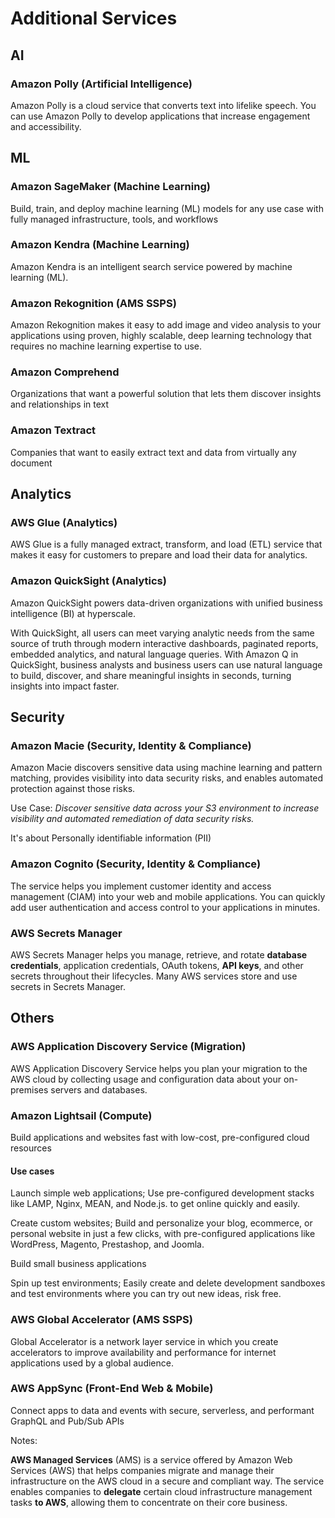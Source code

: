 
# Additional Services


## AI

### Amazon Polly (Artificial Intelligence)

Amazon Polly is a cloud service that converts text into lifelike speech. You can use Amazon Polly to develop applications that increase engagement and accessibility. 

## ML

### Amazon SageMaker (Machine Learning)

Build, train, and deploy machine learning (ML) models for any use case with fully managed infrastructure, tools, and workflows

### Amazon Kendra (Machine Learning)

Amazon Kendra is an intelligent search service powered by machine learning (ML). 

### Amazon Rekognition (AMS SSPS)

Amazon Rekognition makes it easy to add image and video analysis to your applications using proven, highly scalable, deep learning technology that requires no machine learning expertise to use. 

### Amazon Comprehend

Organizations that want a powerful solution that lets them discover insights and relationships in text

### Amazon Textract

Companies that want to easily extract text and data from virtually any document

## Analytics

### AWS Glue (Analytics)

AWS Glue is a fully managed extract, transform, and load (ETL) service that makes it easy for customers to prepare and load their data for analytics.

### Amazon QuickSight (Analytics)

Amazon QuickSight powers data-driven organizations with unified business intelligence (BI) at hyperscale. 

With QuickSight, all users can meet varying analytic needs from the same source of truth through modern interactive dashboards, paginated reports, embedded analytics, and natural language queries. With Amazon Q in QuickSight, business analysts and business users can use natural language to build, discover, and share meaningful insights in seconds, turning insights into impact faster. 

## Security

### Amazon Macie (Security, Identity & Compliance)

Amazon Macie discovers sensitive data using machine learning and pattern matching, provides visibility into data security risks, and enables automated protection against those risks. 

Use Case: *Discover sensitive data across your S3 environment to increase visibility and automated remediation of data security risks.*

It's about Personally identifiable information (PII)

### Amazon Cognito (Security, Identity & Compliance)

The service helps you implement customer identity and access management (CIAM) into your web and mobile applications. You can quickly add user authentication and access control to your applications in minutes.

### AWS Secrets Manager

AWS Secrets Manager helps you manage, retrieve, and rotate __database credentials__, application credentials, OAuth tokens, __API keys__, and other secrets throughout their lifecycles. Many AWS services store and use secrets in Secrets Manager.

## Others

### AWS Application Discovery Service (Migration)

AWS Application Discovery Service helps you plan your migration to the AWS cloud by collecting usage and configuration data about your on-premises servers and databases. 

### Amazon Lightsail (Compute)

Build applications and websites fast with low-cost, pre-configured cloud resources


#### Use cases

Launch simple web applications; Use pre-configured development stacks like LAMP, Nginx, MEAN, and Node.js. to get online quickly and easily.

Create custom websites; Build and personalize your blog, ecommerce, or personal website in just a few clicks, with pre-configured applications like WordPress, 
Magento, Prestashop, and Joomla.

Build small business applications

Spin up test environments;  Easily create and delete development sandboxes and test environments where you can try out new ideas, risk free.

### AWS Global Accelerator (AMS SSPS)

Global Accelerator is a network layer service in which you create accelerators to improve availability and performance for internet applications used by a global audience. 

### AWS AppSync (Front-End Web & Mobile)

Connect apps to data and events with secure, serverless, and performant GraphQL and Pub/Sub APIs



Notes:

**AWS Managed Services** (AMS) is a service offered by Amazon Web Services (AWS) that helps companies migrate and manage their infrastructure on the AWS cloud in a secure and compliant way. 
The service enables companies to **delegate** certain cloud infrastructure management tasks **to AWS**, allowing them to concentrate on their core business.

